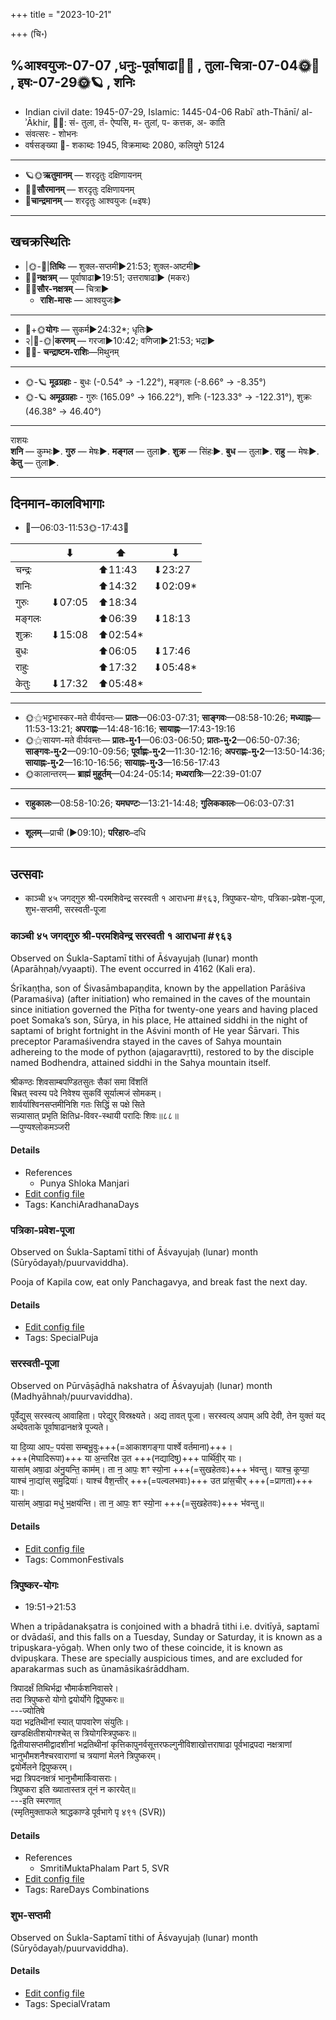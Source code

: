 +++
title = "2023-10-21"

+++
(चि॰)
## %आश्वयुजः-07-07  ,धनुः-पूर्वाषाढा🌛🌌  ,  तुला-चित्रा-07-04🌞🌌  ,  इषः-07-29🌞🪐  , शनिः
- Indian civil date: 1945-07-29, Islamic: 1445-04-06 Rabīʿ ath-Thānī/ al-ʾĀkhir, 🌌🌞: सं- तुला, तं- ऐप्पसि, म- तुलां, प- कत्तक, अ- काति
- संवत्सरः - शोभनः
- वर्षसङ्ख्या 🌛- शकाब्दः 1945, विक्रमाब्दः 2080, कलियुगे 5124
___________________
- 🪐🌞**ऋतुमानम्** — शरदृतुः दक्षिणायनम्
- 🌌🌞**सौरमानम्** — शरदृतुः दक्षिणायनम्
- 🌛**चान्द्रमानम्** — शरदृतुः आश्वयुजः (≈इषः)
___________________


## खचक्रस्थितिः
- |🌞-🌛|**तिथिः** — शुक्ल-सप्तमी►21:53; शुक्ल-अष्टमी►  
- 🌌🌛**नक्षत्रम्** — पूर्वाषाढा►19:51; उत्तराषाढा► (मकरः)  
- 🌌🌞**सौर-नक्षत्रम्** — चित्रा►  
  - **राशि-मासः** — आश्वयुजः► 
___________________
- 🌛+🌞**योगः** — सुकर्म►24:32*; धृतिः►  
- २|🌛-🌞|**करणम्** — गरजा►10:42; वणिजा►21:53; भद्रा►  
- 🌌🌛- **चन्द्राष्टम-राशिः**—मिथुनम्  
___________________
- 🌞-🪐 **मूढग्रहाः** - बुधः (-0.54° → -1.22°), मङ्गलः (-8.66° → -8.35°)
- 🌞-🪐 **अमूढग्रहाः** - गुरुः (165.09° → 166.22°), शनिः (-123.33° → -122.31°), शुक्रः (46.38° → 46.40°)
___________________
राशयः  
**शनि** — कुम्भः►. **गुरु** — मेषः►. **मङ्गल** — तुला►. **शुक्र** — सिंहः►. **बुध** — तुला►. **राहु** — मेषः►. **केतु** — तुला►. 
___________________


## दिनमान-कालविभागाः
- 🌅—06:03-11:53🌞-17:43🌇  

|      |⬇     |⬆     |⬇     |
|------|-----|-----|------|
|चन्द्रः|     |⬆11:43 |⬇23:27 |
|शनिः   |     |⬆14:32 |⬇02:09*|
|गुरुः  |⬇07:05 |⬆18:34 |     |
|मङ्गलः |     |⬆06:39 |⬇18:13 |
|शुक्रः |⬇15:08 |⬆02:54*|     |
|बुधः   |     |⬆06:05 |⬇17:46 |
|राहुः  |     |⬆17:32 |⬇05:48*|
|केतुः  |⬇17:32 |⬆05:48*|     |
___________________
- 🌞⚝भट्टभास्कर-मते वीर्यवन्तः— **प्रातः**—06:03-07:31; **साङ्गवः**—08:58-10:26; **मध्याह्नः**—11:53-13:21; **अपराह्णः**—14:48-16:16; **सायाह्नः**—17:43-19:16  
- 🌞⚝सायण-मते वीर्यवन्तः— **प्रातः-मु॰1**—06:03-06:50; **प्रातः-मु॰2**—06:50-07:36; **साङ्गवः-मु॰2**—09:10-09:56; **पूर्वाह्णः-मु॰2**—11:30-12:16; **अपराह्णः-मु॰2**—13:50-14:36; **सायाह्नः-मु॰2**—16:10-16:56; **सायाह्नः-मु॰3**—16:56-17:43  
- 🌞कालान्तरम्— **ब्राह्मं मुहूर्तम्**—04:24-05:14; **मध्यरात्रिः**—22:39-01:07  
___________________
- **राहुकालः**—08:58-10:26; **यमघण्टः**—13:21-14:48; **गुलिककालः**—06:03-07:31  
___________________
- **शूलम्**—प्राची (►09:10); **परिहारः**–दधि  
___________________

## उत्सवाः
- काञ्ची ४५ जगद्गुरु श्री-परमशिवेन्द्र सरस्वती १ आराधना #९६३, त्रिपुष्कर-योगः, पत्रिका-प्रवेश-पूजा, शुभ-सप्तमी, सरस्वती-पूजा
### काञ्ची ४५ जगद्गुरु श्री-परमशिवेन्द्र सरस्वती १ आराधना #९६३

Observed on Śukla-Saptamī tithi of Āśvayujaḥ (lunar) month (Aparāhṇaḥ/vyaapti). The event occurred in 4162 (Kali era).  


Śrīkaṇṭha, son of Śivasāmbapaṇḍita, known by the appellation Parāśiva (Paramaśiva) (after initiation) who remained in the caves of the mountain since initiation governed the Pīṭha for twenty-one years and having placed poet Somaka’s son, Sūrya, in his place, He attained siddhi in the night of saptami of bright fortnight in the Aśvini month of He year Śārvari. This preceptor Paramaśivendra stayed in the caves of Sahya mountain adhereing to the mode of python (ajagaravṛtti), restored to by the disciple named Bodhendra, attained siddhi in the Sahya mountain itself.

श्रीकण्ठः शिवसाम्बपण्डितसुतः सैकां समा विंशतिं  
बिभ्रत् स्वस्य पदे निवेश्य सुकविं सूर्यात्मजं सोमकम्।  
शार्वर्याश्विनसप्तमीनिशि गतः सिद्धिं स पक्षे सिते  
सन्न्यासात् प्रभृति क्षितिध्र-विवर-स्थायी परादिः शिवः॥८८॥  
—पुण्यश्लोकमञ्जरी



#### Details
- References
  - Punya Shloka Manjari
- [Edit config file](https://github.com/jyotisham/adyatithi/blob/master/mahApuruSha/kAnchI-maTha/lunar_month/tithi/07/07/kAJcI_45_jagadguru_zrI~paramazivEndra_sarasvatI_1_ArAdhanA.toml)
- Tags: KanchiAradhanaDays


### पत्रिका-प्रवेश-पूजा

Observed on Śukla-Saptamī tithi of Āśvayujaḥ (lunar) month (Sūryōdayaḥ/puurvaviddha). 

Pooja of Kapila cow, eat only Panchagavya, and break fast the next day.

#### Details
- [Edit config file](https://github.com/jyotisham/adyatithi/blob/master/general/lunar_month/tithi/07/07/patrikA-pravEza-pUjA.toml)
- Tags: SpecialPuja


### सरस्वती-पूजा

Observed on Pūrvāṣāḍhā nakshatra of Āśvayujaḥ (lunar) month (Madhyāhnaḥ/puurvaviddha). 

पूर्वेद्युस् सरस्वत्य् आवाहिता। परेद्युर् विस्रक्ष्यते। अद्य तावत् पूजा। सरस्वत्य् अपाम् अपि देवी, तेन युक्तं यद् अब्देवताके पूर्वाषाढानक्षत्रे पूज्यते।

या दि॒व्या आपᳶ॒ पय॑सा सम्बभू॒वुः+++(=आकाशगङ्गा पार्श्वे वर्तमाना)+++।  
+++(मेघादिरूपा)+++ या अ॒न्तरि॑क्ष उ॒त +++(नद्यादिषु)+++ पार्थि॑वी॒र् याः।  
यासा॑म् अषा॒ढा अ॑नु॒यन्ति॒ काम॑म्। ता न॒ आपः॒ शꣳ स्यो॒ना +++(=सुखहेतवः)+++ भ॑वन्तु।
याश्च॒ कूप्या॒ याश्च॑ ना॒द्या॑स् समु॒द्रियाः॑। याश्च॑ वैश॒न्तीर् +++(=पल्वलभवाः)+++ उत प्रा॑स॒चीर् +++(=प्रागता)+++ याः।  
यासा॑म् अषा॒ढा मधु॑ भ॒क्षय॑न्ति। ता न॒ आपः॒ शꣳ स्यो॒ना +++(=सुखहेतवः)+++ भ॑वन्तु॥

#### Details
- [Edit config file](https://github.com/jyotisham/adyatithi/blob/master/devatA/shakti/lunar_month/nakshatra/07/20/sarasvatI-pUjA~2.toml)
- Tags: CommonFestivals


### त्रिपुष्कर-योगः
- 19:51→21:53



When a tripādanakṣatra is conjoined with a bhadrā tithi i.e. dvitīyā, saptamī or dvādaśī, and this falls on a Tuesday, Sunday or Saturday, it is known as a tripuṣkara-yōgaḥ. When only two of these coincide, it is known as dvipuṣkara. These are specially auspicious times, and are excluded for aparakarmas such as ūnamāsikaśrāddham.

त्रिपादर्क्षं तिथिर्भद्रा भौमार्कशनिवासरे।  
तदा त्रिपुष्करो योगो द्वयोर्योगे द्विपुष्करः॥  
---ज्योतिषे  
यदा भद्रतिथीनां स्यात् पापवारेण संयुतिः।  
खण्डक्षितीशयोगश्चेत् स त्रियोगस्त्रिपुष्करः॥  
द्वितीयासप्तमीद्वादशीनां भद्रतिथीनां कृत्तिकापुनर्वसूत्तरफल्गुनीविशाखोत्तराषाढा पूर्वभाद्रपदा नक्षत्राणां भानुभौमशनैश्चरवाराणां च त्रयाणां मेलने त्रिपुष्करम्।  
द्वयोर्मेलने द्विपुष्करम्।   
भद्रा त्रिपदनक्षत्रं भानुभौमार्किवासराः।  
त्रिपुष्करा इति ख्यातास्तत्र तूनं न कारयेत्॥  
---इति स्मरणात्  
(स्मृतिमुक्ताफले श्राद्धकाण्डे पूर्वभागे पृ ४९१ (SVR))



#### Details
- References
  - SmritiMuktaPhalam Part 5, SVR
- [Edit config file](https://github.com/jyotisham/adyatithi/blob/master/time_focus/misc_combinations/description_only/tripuSkara-yOgaH~6.toml)
- Tags: RareDays Combinations


### शुभ-सप्तमी

Observed on Śukla-Saptamī tithi of Āśvayujaḥ (lunar) month (Sūryōdayaḥ/puurvaviddha). 



#### Details
- [Edit config file](https://github.com/jyotisham/adyatithi/blob/master/general/lunar_month/tithi/07/07/zubha-saptamI.toml)
- Tags: SpecialVratam


